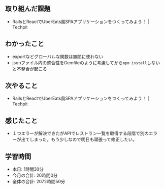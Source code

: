 ## 取り組んだ課題
- RailsとReactでUberEats風SPAアプリケーションをつくってみよう！ | Techpit
## わかったこと
- exportなどグローバルな関数は無闇に使わない
- jsonファイル内の整合性をGemfileのように考慮してから`npm install`しないと不整合が起こる
## 次やること
- RailsとReactでUberEats風SPAアプリケーションをつくってみよう！ | Techpit
## 感じたこと
- １つエラーが解決できたがAPIでレストラン一覧を取得する段階で別のエラーが出てしまった。もう少しなので明日も頑張って修正したい。
## 学習時間
- 本日: 1時間30分
- 今月の合計: 20時間0分
- 全体の合計: 2072時間50分
